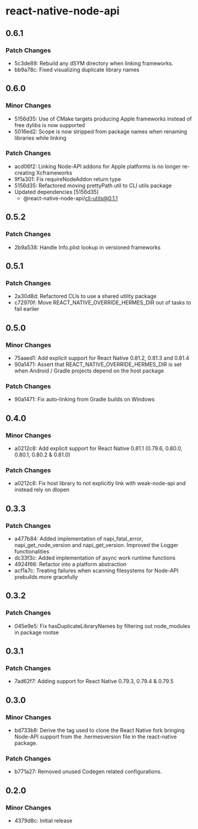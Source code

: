 # react-native-node-api

## 0.6.1

### Patch Changes

- 5c3de89: Rebuild any dSYM directory when linking frameworks.
- bb9a78c: Fixed visualizing duplicate library names

## 0.6.0

### Minor Changes

- 5156d35: Use of CMake targets producing Apple frameworks instead of free dylibs is now supported
- 5016ed2: Scope is now stripped from package names when renaming libraries while linking

### Patch Changes

- acd06f2: Linking Node-API addons for Apple platforms is no longer re-creating Xcframeworks
- 9f1a301: Fix requireNodeAddon return type
- 5156d35: Refactored moving prettyPath util to CLI utils package
- Updated dependencies [5156d35]
  - @react-native-node-api/cli-utils@0.1.1

## 0.5.2

### Patch Changes

- 2b9a538: Handle Info.plist lookup in versioned frameworks

## 0.5.1

### Patch Changes

- 2a30d8d: Refactored CLIs to use a shared utility package
- c72970f: Move REACT_NATIVE_OVERRIDE_HERMES_DIR out of tasks to fail earlier

## 0.5.0

### Minor Changes

- 75aaed1: Add explicit support for React Native 0.81.2, 0.81.3 and 0.81.4
- 90a1471: Assert that REACT_NATIVE_OVERRIDE_HERMES_DIR is set when Android / Gradle projects depend on the host package

### Patch Changes

- 90a1471: Fix auto-linking from Gradle builds on Windows

## 0.4.0

### Minor Changes

- a0212c8: Add explicit support for React Native 0.81.1 (0.79.6, 0.80.0, 0.80.1, 0.80.2 & 0.81.0)

### Patch Changes

- a0212c8: Fix host library to not explicitly link with weak-node-api and instead rely on dlopen

## 0.3.3

### Patch Changes

- a477b84: Added implementation of napi_fatal_error, napi_get_node_version and napi_get_version. Improved the Logger functionalities
- dc33f3c: Added implementation of async work runtime functions
- 4924f66: Refactor into a platform abstraction
- acf1a7c: Treating failures when scanning filesystems for Node-API prebuilds more gracefully

## 0.3.2

### Patch Changes

- 045e9e5: Fix hasDuplicateLibraryNames by filtering out node_modules in package rootse

## 0.3.1

### Patch Changes

- 7ad62f7: Adding support for React Native 0.79.3, 0.79.4 & 0.79.5

## 0.3.0

### Minor Changes

- bd733b8: Derive the tag used to clone the React Native fork bringing Node-API support from the .hermesversion file in the react-native package.

### Patch Changes

- b771a27: Removed unused Codegen related configurations.

## 0.2.0

### Minor Changes

- 4379d8c: Initial release

